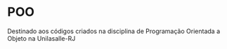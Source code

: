 # POO
Destinado aos códigos criados na disciplina de Programação Orientada a Objeto na Unilasalle-RJ
